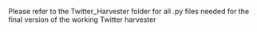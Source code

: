 Please refer to the Twitter_Harvester folder for all .py files needed for the final version of the working Twitter harvester
